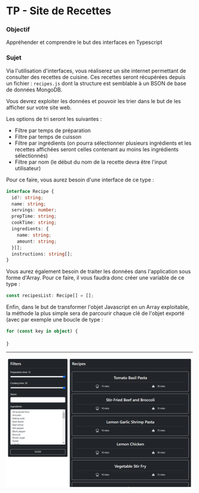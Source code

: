 # TP - Site de Recettes 
### Objectif
Appréhender et comprendre le but des interfaces en Typescript 

### Sujet
Via l'utilisation d'interfaces, vous réaliserez un site internet permettant de consulter des recettes de cuisine. Ces recettes seront récupérées depuis un fichier : `recipes.js` dont la structure est semblable à un BSON de base de données MongoDB. 

Vous devrez exploiter les données et pouvoir les trier dans le but de les afficher sur votre site web.

Les options de tri seront les suivantes :
- Filtre par temps de préparation
- Filtre par temps de cuisson
- Filtre par ingrédients (on pourra sélectionner plusieurs ingrédients et les recettes affichées seront celles contenant au moins les ingrédients sélectionnés)
- Filtre par nom (le début du nom de la recette devra être l'input utilisateur)

Pour ce faire, vous aurez besoin d'une interface de ce type : 

```ts
interface Recipe {
  id?: string;
  name: string;
  servings: number;
  prepTime: string;
  cookTime: string;
  ingredients: {
    name: string;
    amount: string;
  }[];
  instructions: string[];
}
```

Vous aurez également besoin de traiter les données dans l'application sous forme d'Array. Pour ce faire, il vous faudra donc créer une variable de ce type : 

```ts
const recipesList: Recipe[] = [];
```

Enfin, dans le but de transformer l'objet Javascript en un Array exploitable, la méthode la plus simple sera de parcourir chaque clé de l'objet exporté (avec par exemple une boucle de type :
```ts
for (const key in object) {

}
```

---

![exemple](./example.png)